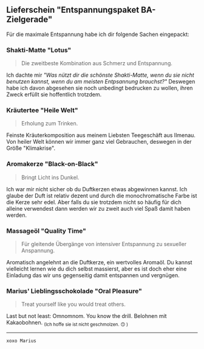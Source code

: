 ## Lieferschein "Entspannungspaket **BA-Zielgerade**"
Für die maximale Entspannung habe ich dir folgende Sachen eingepackt:
### Shakti-Matte "Lotus"
> Die zweitbeste Kombination aus Schmerz und Entspannung.

Ich dachte mir _"Was nützt dir die schönste Shakti-Matte, wenn du sie nicht benutzen kannst, wenn du am meisten Entpsannung brauchst?"_ Deswegen habe ich davon abgesehen sie noch unbedingt bedrucken zu wollen, ihren Zweck erfüllt sie hoffentlich trotzdem.
### Kräutertee "Heile Welt"
> Erholung zum Trinken.

Feinste Kräuterkomposition aus meinem Liebsten Teegeschäft aus Ilmenau. Von heiler Welt können wir immer ganz viel Gebrauchen, deswegen in der Größe "Klimakrise".

### Aromakerze "Black-on-Black"
> Bringt Licht ins Dunkel.

Ich war mir nicht sicher ob du Duftkerzen etwas abgewinnen kannst. Ich glaube der Duft ist relativ dezent und durch die monochromatische Farbe ist die Kerze sehr edel. Aber falls du sie trotzdem nicht so häufig für dich alleine verwendest dann werden wir zu zweit auch viel Spaß damit haben werden.

### Massageöl "Quality Time"
> Für gleitende Übergänge von intensiver Entspannung zu sexueller Anspannung.

Aromatisch angelehnt an die Duftkerze, ein wertvolles Aromaöl. Du kannst vielleicht lernen wie du dich selbst massierst, aber es ist doch eher eine Einladung das wir uns gegenseitig damit entspannen und vergnügen.

### Marius' Lieblingsschokolade "Oral Pleasure"
> Treat yourself like you would treat others.

Last but not least: Omnomnom. You know the drill. Belohnen mit Kakaobohnen. <sub>(Ich hoffe sie ist nicht geschmolzen. :upside_down_face: )</sub>

---
`xoxo Marius`